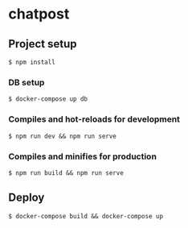 # chatpost

## Project setup

```
$ npm install
```

### DB setup

```
$ docker-compose up db
```

### Compiles and hot-reloads for development

```
$ npm run dev && npm run serve
```

### Compiles and minifies for production

```
$ npm run build && npm run serve
```

## Deploy

```
$ docker-compose build && docker-compose up
```
